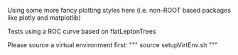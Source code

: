Using some more fancy plotting styles here (i.e. non-ROOT based packages like plotly and matplotlib)

Tests using a ROC curve based on flatLeptonTrees

Please source a virtual environment first:
"""
  source setupVirtEnv.sh
"""
